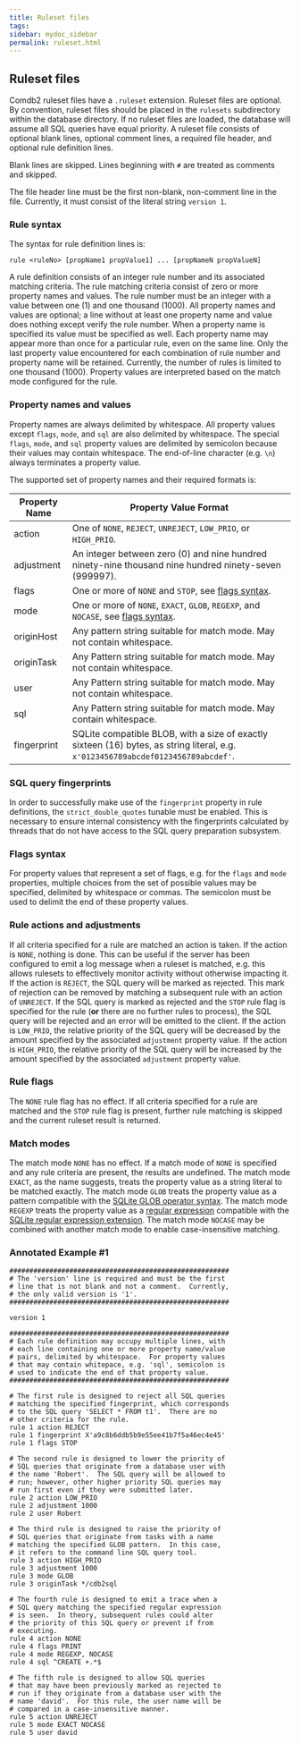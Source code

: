 ```yaml
---
title: Ruleset files
tags:
sidebar: mydoc_sidebar
permalink: ruleset.html
---
```


## Ruleset files

Comdb2 ruleset files have a `.ruleset` extension.  Ruleset files are optional.
By convention, ruleset files should be placed in the `rulesets` subdirectory
within the database directory.  If no ruleset files are loaded, the database
will assume all SQL queries have equal priority.  A ruleset file consists of
optional blank lines, optional comment lines, a required file header, and
optional rule definition lines.

Blank lines are skipped.  Lines beginning with `#` are treated as comments and
skipped.

The file header line must be the first non-blank, non-comment line in the
file.  Currently, it must consist of the literal string `version 1`.

### Rule syntax

The syntax for rule definition lines is:

    rule <ruleNo> [propName1 propValue1] ... [propNameN propValueN]

A rule definition consists of an integer rule number and its associated
matching criteria.  The rule matching criteria consist of zero or more
property names and values.  The rule number must be an integer with a
value between one (1) and one thousand (1000).  All property names and
values are optional; a line without at least one property name and value
does nothing except verify the rule number.  When a property name is
specified its value must be specified as well.  Each property name may
appear more than once for a particular rule, even on the same line.
Only the last property value encountered for each combination of rule
number and property name will be retained.  Currently, the number of
rules is limited to one thousand (1000).  Property values are interpreted
based on the match mode configured for the rule.

### Property names and values

Property names are always delimited by whitespace.  All property values
except `flags`, `mode`, and `sql` are also delimited by whitespace.  The
special `flags`, `mode`, and `sql` property values are delimited by
semicolon because their values may contain whitespace.  The end-of-line
character (e.g. `\n`) always terminates a property value.

The supported set of property names and their required formats is:

| Property Name | Property Value Format |
|---------------|------------------------|
|action         | One of `NONE`, `REJECT`, `UNREJECT`, `LOW_PRIO`, or `HIGH_PRIO`. |
|adjustment     | An integer between zero (0) and nine hundred ninety-nine thousand nine hundred ninety-seven (999997). |
|flags          | One or more of `NONE` and `STOP`, see [flags syntax](#flags-syntax). |
|mode           | One or more of `NONE`, `EXACT`, `GLOB`, `REGEXP`, and `NOCASE`, see [flags syntax](#flags-syntax). |
|originHost     | Any pattern string suitable for match mode.  May not contain whitespace. |
|originTask     | Any Pattern string suitable for match mode.  May not contain whitespace. |
|user           | Any Pattern string suitable for match mode.  May not contain whitespace. |
|sql            | Any Pattern string suitable for match mode.  May contain whitespace. |
|fingerprint    | SQLite compatible BLOB, with a size of exactly sixteen (16) bytes, as string literal, e.g. `x'0123456789abcdef0123456789abcdef'`. |

### SQL query fingerprints

In order to successfully make use of the `fingerprint` property in rule
definitions, the `strict_double_quotes` tunable must be enabled.  This is
necessary to ensure internal consistency with the fingerprints calculated
by threads that do not have access to the SQL query preparation subsystem.

### Flags syntax

For property values that represent a set of flags, e.g. for the `flags` and
`mode` properties, multiple choices from the set of possible values may be
specified, delimited by whitespace or commas.  The semicolon must be used to
delimit the end of these property values.

### Rule actions and adjustments

If all criteria specified for a rule are matched an action is taken.  If the
action is `NONE`, nothing is done.  This can be useful if the server has been
configured to emit a log message when a ruleset is matched, e.g. this allows
rulesets to effectively monitor activity without otherwise impacting it.  If
the action is `REJECT`, the SQL query will be marked as rejected.  This mark
of rejection can be removed by matching a subsequent rule with an action of
`UNREJECT`.  If the SQL query is marked as rejected and the `STOP` rule flag
is specified for the rule (**or** there are no further rules to process), the
SQL query will be rejected and an error will be emitted to the client.  If the
action is `LOW_PRIO`, the relative priority of the SQL query will be decreased
by the amount specified by the associated `adjustment` property value.  If the
action is `HIGH_PRIO`, the relative priority of the SQL query will be increased
by the amount specified by the associated `adjustment` property value.

### Rule flags

The `NONE` rule flag has no effect.  If all criteria specified for a rule are
matched and the `STOP` rule flag is present, further rule matching is skipped
and the current ruleset result is returned.

### Match modes

The match mode `NONE` has no effect.  If a match mode of `NONE` is specified
and any rule criteria are present, the results are undefined.  The match mode
`EXACT`, as the name suggests, treats the property value as a string literal
to be matched exactly.  The match mode `GLOB` treats the property value as a
pattern compatible with the [SQLite GLOB operator syntax](https://www.sqlite.org/lang_expr.html#glob).
The match mode `REGEXP` treats the property value as a [regular expression](https://en.wikipedia.org/wiki/Regular_expression)
compatible with the [SQLite regular expression extension](https://www.sqlite.org/src/artifact?ci=trunk&filename=ext/misc/regexp.c).
The match mode `NOCASE` may be combined with another match mode to enable
case-insensitive matching.

### Annotated Example #1

```
#######################################################
# The 'version' line is required and must be the first
# line that is not blank and not a comment.  Currently,
# the only valid version is '1'.
#######################################################

version 1

#######################################################
# Each rule definition may occupy multiple lines, with
# each line containing one or more property name/value
# pairs, delimited by whitespace.  For property values
# that may contain whitepace, e.g. 'sql', semicolon is
# used to indicate the end of that property value.
#######################################################

# The first rule is designed to reject all SQL queries
# matching the specified fingerprint, which corresponds
# to the SQL query 'SELECT * FROM t1'.  There are no
# other criteria for the rule.
rule 1 action REJECT
rule 1 fingerprint X'a9c8b6ddb5b9e55ee41b7f5a46ec4e45'
rule 1 flags STOP

# The second rule is designed to lower the priority of
# SQL queries that originate from a database user with
# the name 'Robert'.  The SQL query will be allowed to
# run; however, other higher priority SQL queries may
# run first even if they were submitted later.
rule 2 action LOW_PRIO
rule 2 adjustment 1000
rule 2 user Robert

# The third rule is designed to raise the priority of
# SQL queries that originate from tasks with a name
# matching the specified GLOB pattern.  In this case,
# it refers to the command line SQL query tool.
rule 3 action HIGH_PRIO
rule 3 adjustment 1000
rule 3 mode GLOB
rule 3 originTask */cdb2sql

# The fourth rule is designed to emit a trace when a
# SQL query matching the specified regular expression
# is seen.  In theory, subsequent rules could alter
# the priority of this SQL query or prevent if from
# executing.
rule 4 action NONE
rule 4 flags PRINT
rule 4 mode REGEXP, NOCASE
rule 4 sql ^CREATE +.*$

# The fifth rule is designed to allow SQL queries
# that may have been previously marked as rejected to
# run if they originate from a database user with the
# name 'david'.  For this rule, the user name will be
# compared in a case-insensitive manner.
rule 5 action UNREJECT
rule 5 mode EXACT NOCASE
rule 5 user david
```
